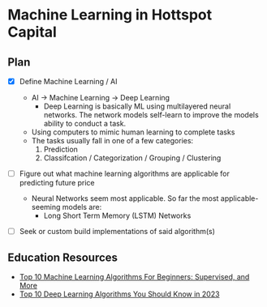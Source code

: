 # Machine Learning in Hottspot Capital

## Plan
-[x] Define Machine Learning / AI
  * AI -> Machine Learning -> Deep Learning
    * Deep Learning is basically ML using multilayered neural networks. The
      network models self-learn to improve the models ability to conduct a
      task.
  * Using computers to mimic human learning to complete tasks
  * The tasks usually fall in one of a few categories:
    1. Prediction
    2. Classifcation / Categorization / Grouping / Clustering

-[ ] Figure out what machine learning algorithms are applicable for predicting
future price
  * Neural Networks seem most applicable. So far the most applicable-seeming
    models are:
    * Long Short Term Memory (LSTM) Networks

-[ ] Seek or custom build implementations of said algorithm(s)

## Education Resources
* [Top 10 Machine Learning Algorithms For Beginners: Supervised, and
  More](https://www.simplilearn.com/10-algorithms-machine-learning-engineers-need-to-know-article)
* [Top 10 Deep Learning Algorithms You Should Know in
  2023](https://www.simplilearn.com/tutorials/deep-learning-tutorial/deep-learning-algorithm)
